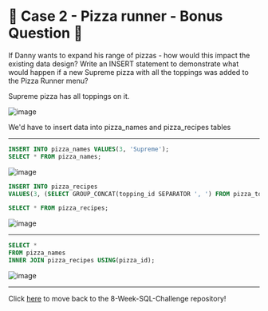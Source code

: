 # :pizza: Case 2 - Pizza runner - Bonus Question :pizza:

If Danny wants to expand his range of pizzas - how would this impact the existing data design? Write an INSERT statement to demonstrate what would happen if a new Supreme pizza with all the toppings was added to the Pizza Runner menu?

Supreme pizza has all toppings on it.

![image](https://github.com/djalmajr07/SQL_CHALLENGE/assets/85264359/f29d46c5-e1b5-42e2-979f-44ba396647a4)

We'd have to insert data into pizza_names and pizza_recipes tables

***

```sql
INSERT INTO pizza_names VALUES(3, 'Supreme');
SELECT * FROM pizza_names;
``` 
![image](https://github.com/djalmajr07/SQL_CHALLENGE/assets/85264359/c83c792c-b5e8-4b50-9d64-bcd714f170ab)

```sql
INSERT INTO pizza_recipes
VALUES(3, (SELECT GROUP_CONCAT(topping_id SEPARATOR ', ') FROM pizza_toppings));
``` 

```sql
SELECT * FROM pizza_recipes;
``` 
![image](https://github.com/djalmajr07/SQL_CHALLENGE/assets/85264359/9f64746b-1222-4640-a2a6-b3a22ee02ff3)

*** 

```sql
SELECT *
FROM pizza_names
INNER JOIN pizza_recipes USING(pizza_id);
``` 
![image](https://github.com/djalmajr07/SQL_CHALLENGE/assets/85264359/c8ba5c3d-da06-46ea-9eba-55a425789c9d)

***

Click [here](https://github.com/djalmajr07/SQL_CHALLENGE/tree/main) to move back to the 8-Week-SQL-Challenge repository!
